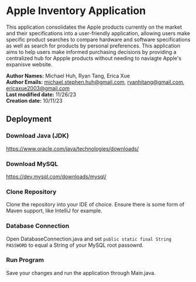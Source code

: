 # Apple Inventory Application
This application consolidates the Apple products currently on the market and their specifications into a user-friendly application, allowing users make specific product searches to compare hardware and software specifications as well as search for products by personal preferences. This application aims to help users make informed purchasing decisions by providing a centralized hub for Appple products without needing to naviagte Apple's expanisve website. <br>

**Author Names:** Michael Huh, Ryan Tang, Erica Xue <br>
**Author Emails:** michael.stephen.huh@gmail.com, ryanhitang@gmail.com, ericaxue2003@gmail.com <br>
**Last modified date:** 11/26/23 <br>
**Creation date:** 10/11/23 <br>
## Deployment
### Download Java (JDK)
https://www.oracle.com/java/technologies/downloads/
### Download MySQL
https://dev.mysql.com/downloads/mysql/
### Clone Repository
Clone the repository into your IDE of choice. Ensure there is some form of Maven support, like IntelliJ for example. <br>
### Database Connection
Open DatabaseConnection.java and set `public static final String PASSWORD` to equal a String of your MySQL root passowrd.
### Run Program
Save your changes and run the application through Main.java. <br>
